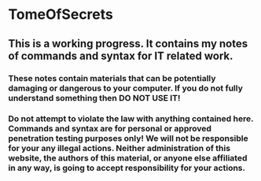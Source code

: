 # TomeOfSecrets

## This is a working progress. It contains my notes of commands and syntax for IT related work.
### These notes contain materials that can be potentially damaging or dangerous to your computer. If you do not fully understand something then DO NOT USE IT!
### Do not attempt to violate the law with anything contained here. Commands and syntax are for personal or approved penetration testing purposes only! We will not be responsible for your any illegal actions. Neither administration of this website, the authors of this material, or anyone else affiliated in any way, is going to accept responsibility for your actions.
